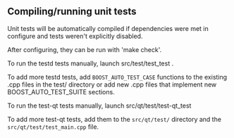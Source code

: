 Compiling/running unit tests
------------------------------------

Unit tests will be automatically compiled if dependencies were met in configure
and tests weren't explicitly disabled.

After configuring, they can be run with 'make check'.

To run the testd tests manually, launch src/test/test_test .

To add more testd tests, add `BOOST_AUTO_TEST_CASE` functions to the existing
.cpp files in the test/ directory or add new .cpp files that
implement new BOOST_AUTO_TEST_SUITE sections.

To run the test-qt tests manually, launch src/qt/test/test-qt_test

To add more test-qt tests, add them to the `src/qt/test/` directory and
the `src/qt/test/test_main.cpp` file.
